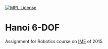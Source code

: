 <!--[![Linux build status](https://travis-ci.org/jansegre/hanoi-6dof.svg?branch=master)](https://travis-ci.org/jansegre/hanoi-6dof)-->
<!--[![Windows build status](https://ci.appveyor.com/api/projects/status/rw21grt3xdpmy9pm/branch/master?svg=true)](https://ci.appveyor.com/project/jansegre/hanoi-6dof/branch/master)-->
[![MPL License](https://img.shields.io/badge/license-MPL-blue.svg)](https://www.mozilla.org/MPL/2.0/)

Hanoi 6-DOF
===========

Assignment for Robotics course on [IME](http://ime.eb.br/) of 2015.
